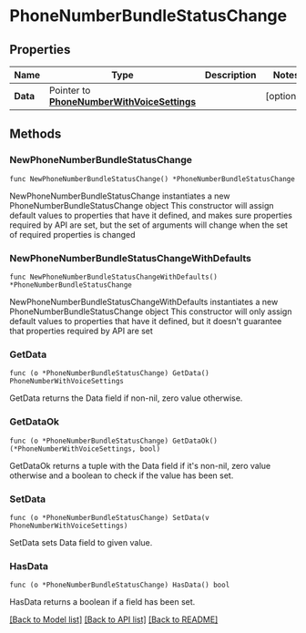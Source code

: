 # PhoneNumberBundleStatusChange

## Properties

Name | Type | Description | Notes
------------ | ------------- | ------------- | -------------
**Data** | Pointer to [**PhoneNumberWithVoiceSettings**](PhoneNumberWithVoiceSettings.md) |  | [optional] 

## Methods

### NewPhoneNumberBundleStatusChange

`func NewPhoneNumberBundleStatusChange() *PhoneNumberBundleStatusChange`

NewPhoneNumberBundleStatusChange instantiates a new PhoneNumberBundleStatusChange object
This constructor will assign default values to properties that have it defined,
and makes sure properties required by API are set, but the set of arguments
will change when the set of required properties is changed

### NewPhoneNumberBundleStatusChangeWithDefaults

`func NewPhoneNumberBundleStatusChangeWithDefaults() *PhoneNumberBundleStatusChange`

NewPhoneNumberBundleStatusChangeWithDefaults instantiates a new PhoneNumberBundleStatusChange object
This constructor will only assign default values to properties that have it defined,
but it doesn't guarantee that properties required by API are set

### GetData

`func (o *PhoneNumberBundleStatusChange) GetData() PhoneNumberWithVoiceSettings`

GetData returns the Data field if non-nil, zero value otherwise.

### GetDataOk

`func (o *PhoneNumberBundleStatusChange) GetDataOk() (*PhoneNumberWithVoiceSettings, bool)`

GetDataOk returns a tuple with the Data field if it's non-nil, zero value otherwise
and a boolean to check if the value has been set.

### SetData

`func (o *PhoneNumberBundleStatusChange) SetData(v PhoneNumberWithVoiceSettings)`

SetData sets Data field to given value.

### HasData

`func (o *PhoneNumberBundleStatusChange) HasData() bool`

HasData returns a boolean if a field has been set.


[[Back to Model list]](../README.md#documentation-for-models) [[Back to API list]](../README.md#documentation-for-api-endpoints) [[Back to README]](../README.md)


